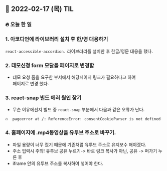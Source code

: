 ## 📆 2022-02-17 (목) TIL

### 🔥 오늘 한 일 <br>
 
 
### 1. 아코디언에 라이브러리 설치 후 한/영 대응하기

```react-accessible-accordion.``` 라이브러리를 설치한 후
한글/영문 대응을 했다. 



### 2. 데모신청 form 모달을 페이지로 변경함

- 데모 요청 폼을 요구한 부서에서 해당페이지 링크가 필요하다고 하여  
페이지로 변경 했다.

### 3. react-snap 빌드 에러 원인 찾기 

- 무슨 이유에선지 빌드 중 ```react-snap``` 부분에서 다음과 같은 오류가 난다.  

```
🔥  pageerror at /: ReferenceError: consentCookieParser is not defined
```

### 4. 홈페이지에 .mp4동영상을 유투브 주소로 바꾸기.

- 파일 용량이 너무 컸기 때문에 기존처럼 유투브 주소로 유지보수 해야겠다.
- 주소 입력시 주의! 유투브 공유 누르기-> 바로 링크 복사가 아닌, 공유 -> 퍼가기 누른 후  
- iframe 안의 유투브 주소를 복사하여 넣어야 한다.
